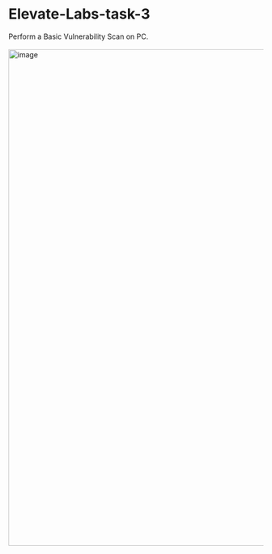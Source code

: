 # Elevate-Labs-task-3
Perform a Basic Vulnerability Scan on PC.
<br>
<br>
<img width="1920" height="982" alt="image" src="https://github.com/user-attachments/assets/a23eaa0a-4351-42ba-b5f4-3798eaad40c7" />
